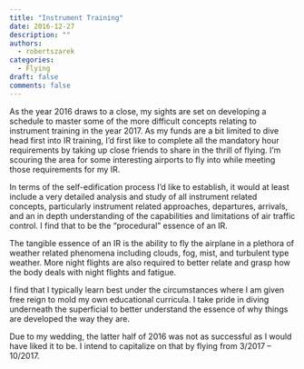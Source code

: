 ```yaml
---
title: "Instrument Training"
date: 2016-12-27
description: ""
authors:
  - robertszarek
categories:
  - Flying
draft: false
comments: false
---
```


As the year 2016 draws to a close, my sights are set on developing a schedule to master some of the more difficult concepts relating to instrument training in the year 2017. As my funds are a bit limited to dive head first into IR training, I’d first like to complete all the mandatory hour requirements by taking up close friends to share in the thrill of flying. I’m scouring the area for some interesting airports to fly into while meeting those requirements for my IR.

In terms of the self-edification process I’d like to establish, it would at least include a very detailed analysis and study of all instrument related concepts, particularly instrument related approaches, departures, arrivals, and an in depth understanding of the capabilities and limitations of air traffic control. I find that to be the “procedural” essence of an IR.

The tangible essence of an IR is the ability to fly the airplane in a plethora of weather related phenomena including clouds, fog, mist, and turbulent type weather. More night flights are also required to better relate and grasp how the body deals with night flights and fatigue.

I find that I typically learn best under the circumstances where I am given free reign to mold my own educational curricula. I take pride in diving underneath the superficial to better understand the essence of why things are developed the way they are.

Due to my wedding, the latter half of 2016 was not as successful as I would have liked it to be. I intend to capitalize on that by flying from 3/2017 – 10/2017.